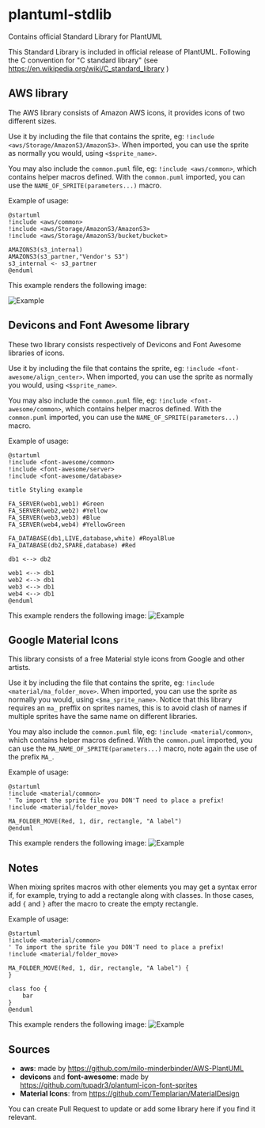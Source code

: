 # plantuml-stdlib
Contains official Standard Library for PlantUML

This Standard Library is included in official release of PlantUML.
Following the C convention for "C standard library" (see https://en.wikipedia.org/wiki/C_standard_library )

## AWS library

The AWS library consists of Amazon AWS icons, it provides icons of two different sizes.

Use it by including the file that contains the sprite, eg: `!include <aws/Storage/AmazonS3/AmazonS3>`.
When imported, you can use the sprite as normally you would, using `<$sprite_name>`.

You may also include the `common.puml` file, eg: `!include <aws/common>`, which contains helper macros defined.
With the `common.puml` imported, you can use the `NAME_OF_SPRITE(parameters...)` macro.

Example of usage:
```
@startuml
!include <aws/common>
!include <aws/Storage/AmazonS3/AmazonS3>
!include <aws/Storage/AmazonS3/bucket/bucket>

AMAZONS3(s3_internal)
AMAZONS3(s3_partner,"Vendor's S3")
s3_internal <- s3_partner
@enduml
```

This example renders the following image:

![Example](http://www.plantuml.com/plantuml/png/SoWkIImgAStDuLBCp4lEAKr9LR19B2_MJyxFpStFiqCJ3Ix9BqfCJzLtp4sioiyBDeOp22fCAatEJYs1KdPSN8w-Zb7-Vi766iN6yPbv9Qb5UOavcYYY1K1tvQKMwIY5fUQbv1Uf5oi46ojfSY6fLx3HLK0ev780gWDw1000 "Example")


## Devicons and Font Awesome library

These two library consists respectively of Devicons and Font Awesome libraries of icons.

Use it by including the file that contains the sprite, eg: `!include <font-awesome/align_center>`.
When imported, you can use the sprite as normally you would, using `<$sprite_name>`.

You may also include the `common.puml` file, eg: `!include <font-awesome/common>`, which contains helper macros defined.
With the `common.puml` imported, you can use the `NAME_OF_SPRITE(parameters...)` macro.

Example of usage:
```
@startuml
!include <font-awesome/common>
!include <font-awesome/server>
!include <font-awesome/database>

title Styling example

FA_SERVER(web1,web1) #Green
FA_SERVER(web2,web2) #Yellow
FA_SERVER(web3,web3) #Blue
FA_SERVER(web4,web4) #YellowGreen

FA_DATABASE(db1,LIVE,database,white) #RoyalBlue
FA_DATABASE(db2,SPARE,database) #Red

db1 <--> db2

web1 <--> db1
web2 <--> db1
web3 <--> db1
web4 <--> db1
@enduml
```

This example renders the following image:
![Example](http://www.plantuml.com/plantuml/png/TP5VIyCm5CNVyodkyC49hMNjdcIKTTZ9OC9eTU2JfCjr2wH9QMwj-_OcpZdxi9V0oU-SS_DdRectrDMAtS96SKslpskm99IiG9iUfDwfJg25rSxeS6aqGTcqaj2Ee4I40r5Z7w9eB-dGLVSxKqVKDLoqITJuEjSSIX_zSD7GdgACZNvxOVQpptkqfiR8nMkZqslOOlk9xLKiEF6AMqmP8qaAeQIZadeF-CNhHY5Zo-ozp8jjNenxh2Q1N-xWvgb5r4CMUnOxzePAcNu84myJ1nUgmo6QUZJzovsQlUKnUyaMMPcFXPkxNctpu7pQe3-uDt6HmXovEbV-yyT1kScAIy1RKJ3ccc0MXYau2sF-BcSvyIeUg6IWfXV5vgY5__zl "Example")

## Google Material Icons

This library consists of a free Material style icons from Google and other artists.

Use it by including the file that contains the sprite, eg: `!include <material/ma_folder_move>`.
When imported, you can use the sprite as normally you would, using `<$ma_sprite_name>`.
Notice that this library requires an `ma_` preffix on sprites names, this is to avoid clash of names if multiple sprites have the same name on different libraries.

You may also include the `common.puml` file, eg: `!include <material/common>`, which contains helper macros defined.
With the `common.puml` imported, you can use the `MA_NAME_OF_SPRITE(parameters...)` macro, note again the use of the prefix `MA_`.

Example of usage:
```
@startuml
!include <material/common>
' To import the sprite file you DON'T need to place a prefix!
!include <material/folder_move>

MA_FOLDER_MOVE(Red, 1, dir, rectangle, "A label")
@enduml
```

This example renders the following image:
![Example](http://www.plantuml.com/plantuml/png/PSn12i8m40NGVK_nsqqL0k9U2eNMbRLGYjiIawa69faGKz7RUm3V0LxfWk7D4avUPqfEyy68znAQeiOiS3vAoiXFmYicbmchOy9NDdJZjPuHY2oo8B8s18sOQ7MViYZ_urNOKbgylAafYg5TpkEbwwTb66_zRYAhS5ImBYaaCbc71vD2rOBrdRZQ_m00 "Example")

## Notes

When mixing sprites macros with other elements you may get a syntax error if, for example, trying to add a rectangle along with classes.
In those cases, add `{` and `}` after the macro to create the empty rectangle.

Example of usage:
```
@startuml
!include <material/common>
' To import the sprite file you DON'T need to place a prefix!
!include <material/folder_move>

MA_FOLDER_MOVE(Red, 1, dir, rectangle, "A label") {
}

class foo {
    bar
}
@enduml
```

This example renders the following image:
![Example](http://www.plantuml.com/plantuml/png/ROz1Yi9044NtVOgl6sSW8Eu7KT1PJGm4SHlAxeesL7U5IaUKOUu-EO1_zzxYmT-DXQnCITmYPYzJO7mbAcoHPEqr9SrRjy9P4TEWLb3kZ76mM1Xz5CPB9noQq-gCp1nG58EGPn06upu-5-_2lKfWwv8-UEjSlU--cv_3iUtgvdByQ3bKs5G8qIeO-qBv9bnXkOVGbMNvYL_tvvmN6aVqgZDYtfLirZlEORxp3m00 "Example")


## Sources

* **aws**: made by https://github.com/milo-minderbinder/AWS-PlantUML
* **devicons** and **font-awesome**: made by https://github.com/tupadr3/plantuml-icon-font-sprites
* **Material Icons**: from https://github.com/Templarian/MaterialDesign

You can create Pull Request to update or add some library here if you find it relevant.
